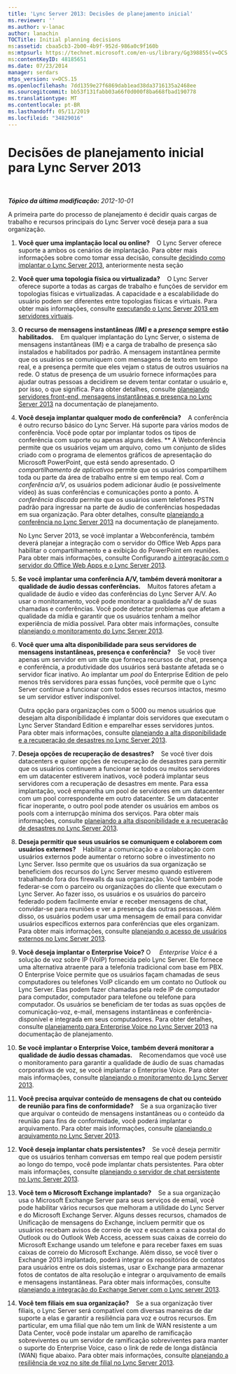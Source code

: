 ```yaml
---
title: 'Lync Server 2013: Decisões de planejamento inicial'
ms.reviewer: ''
ms.author: v-lanac
author: lanachin
TOCTitle: Initial planning decisions
ms:assetid: cbaa5cb3-2b00-4b9f-952d-986a0c9f160b
ms:mtpsurl: https://technet.microsoft.com/en-us/library/Gg398855(v=OCS.15)
ms:contentKeyID: 48185651
ms.date: 07/23/2014
manager: serdars
mtps_version: v=OCS.15
ms.openlocfilehash: 7dd1359e27f6869dab1ead38da3716135a2468ee
ms.sourcegitcommit: bb53f131fabb03a66f0d000f8ba668fbad190778
ms.translationtype: MT
ms.contentlocale: pt-BR
ms.lasthandoff: 05/11/2019
ms.locfileid: "34829016"
---
```

<div data-xmlns="http://www.w3.org/1999/xhtml">

<div class="topic" data-xmlns="http://www.w3.org/1999/xhtml" data-msxsl="urn:schemas-microsoft-com:xslt" data-cs="http://msdn.microsoft.com/en-us/">

<div data-asp="http://msdn2.microsoft.com/asp">

# <a name="initial-planning-decisions-for-lync-server-2013"></a>Decisões de planejamento inicial para Lync Server 2013

</div>

<div id="mainSection">

<div id="mainBody">

<span> </span>

_**Tópico da última modificação:** 2012-10-01_

A primeira parte do processo de planejamento é decidir quais cargas de trabalho e recursos principais do Lync Server você deseja para a sua organização.

1.  **Você quer uma implantação local ou online?**    O Lync Server oferece suporte a ambos os cenários de implantação. Para obter mais informações sobre como tomar essa decisão, consulte [decidindo como implantar o Lync Server 2013](lync-server-2013-deciding-how-to-deploy-microsoft-lync.md), anteriormente nesta seção

2.  **Você quer uma topologia física ou virtualizada?**    O Lync Server oferece suporte a todas as cargas de trabalho e funções de servidor em topologias físicas e virtualizadas. A capacidade e a escalabilidade do usuário podem ser diferentes entre topologias físicas e virtuais. Para obter mais informações, consulte [executando o Lync Server 2013 em servidores virtuais](lync-server-2013-running-lync-server-on-virtual-servers.md).

3.  **O recurso de mensagens instantâneas *(IM)* e a *presença* sempre estão habilitados.**    Em qualquer implantação do Lync Server, o sistema de mensagens instantâneas (IM) e a carga de trabalho de presença são instalados e habilitados por padrão. A mensagem instantânea permite que os usuários se comuniquem com mensagens de texto em tempo real, e a presença permite que eles vejam o status de outros usuários na rede. O status de presença de um usuário fornece informações para ajudar outras pessoas a decidirem se devem tentar contatar o usuário e, por isso, o que significa. Para obter detalhes, consulte [planejando servidores front-end, mensagens instantâneas e presença no Lync Server 2013](lync-server-2013-planning-for-front-end-servers-instant-messaging-and-presence.md) na documentação de planejamento.

4.  **Você deseja implantar qualquer modo de conferência?**    A conferência é outro recurso básico do Lync Server. Há suporte para vários modos de conferência. Você pode optar por implantar todos os tipos de conferência com suporte ou apenas alguns deles. ** A Webconferência permite que os usuários vejam um arquivo, como um conjunto de slides criado com o programa de elementos gráficos de apresentação do Microsoft PowerPoint, que está sendo apresentado. O *compartilhamento de aplicativos* permite que os usuários compartilhem toda ou parte da área de trabalho entre si em tempo real. Com *a conferência a/V*, os usuários podem adicionar áudio (e possivelmente vídeo) às suas conferências e comunicações ponto a ponto. A *conferência discada* permite que os usuários usem telefones PSTN padrão para ingressar na parte de áudio de conferências hospedadas em sua organização. Para obter detalhes, consulte [planejando a conferência no Lync Server 2013](lync-server-2013-planning-for-conferencing.md) na documentação de planejamento.
    
    No Lync Server 2013, se você implantar a Webconferência, também deverá planejar a integração com o servidor do Office Web Apps para habilitar o compartilhamento e a exibição do PowerPoint em reuniões. Para obter mais informações, consulte Configurando [a integração com o servidor do Office Web Apps e o Lync Server 2013](lync-server-2013-enabling-office-web-apps-server-and-lync-server-2013.md).

5.  **Se você implantar uma conferência A/V, também deverá monitorar a qualidade de áudio dessas conferências.**    Muitos fatores afetam a qualidade de áudio e vídeo das conferências do Lync Server A/V. Ao usar o monitoramento, você pode monitorar a qualidade a/V de suas chamadas e conferências. Você pode detectar problemas que afetam a qualidade da mídia e garantir que os usuários tenham a melhor experiência de mídia possível. Para obter mais informações, consulte [planejando o monitoramento do Lync Server 2013](lync-server-2013-planning-for-monitoring.md).

6.  **Você quer uma alta disponibilidade para seus servidores de mensagens instantâneas, presença e conferência?**    Se você tiver apenas um servidor em um site que forneça recursos de chat, presença e conferência, a produtividade dos usuários será bastante afetada se o servidor ficar inativo. Ao implantar um *pool* do Enterprise Edition de pelo menos três servidores para essas funções, você permite que o Lync Server continue a funcionar com todos esses recursos intactos, mesmo se um servidor estiver indisponível.
    
    Outra opção para organizações com o 5000 ou menos usuários que desejam alta disponibilidade é implantar dois servidores que executam o Lync Server Standard Edition e emparelhar esses servidores juntos. Para obter mais informações, consulte [planejando a alta disponibilidade e a recuperação de desastres no Lync Server 2013](lync-server-2013-planning-for-high-availability-and-disaster-recovery.md).

7.  **Deseja opções de recuperação de desastres?**    Se você tiver dois datacenters e quiser opções de recuperação de desastres para permitir que os usuários continuem a funcionar se todos ou muitos servidores em um datacenter estiverem inativos, você poderá implantar seus servidores com a recuperação de desastres em mente. Para essa implantação, você emparelha um pool de servidores em um datacenter com um pool correspondente em outro datacenter. Se um datacenter ficar inoperante, o outro pool pode atender os usuários em ambos os pools com a interrupção mínima dos serviços. Para obter mais informações, consulte [planejando a alta disponibilidade e a recuperação de desastres no Lync Server 2013](lync-server-2013-planning-for-high-availability-and-disaster-recovery.md).

8.  **Deseja permitir que seus usuários se comuniquem e colaborem com usuários externos?**    Habilitar a comunicação e a colaboração com usuários externos pode aumentar o retorno sobre o investimento no Lync Server. Isso permite que os usuários da sua organização se beneficiem dos recursos do Lync Server mesmo quando estiverem trabalhando fora dos firewalls da sua organização. Você também pode federar-se com o parceiro ou organizações do cliente que executam o Lync Server. Ao fazer isso, os usuários e os usuários do parceiro federado podem facilmente enviar e receber mensagens de chat, convidar-se para reuniões e ver a presença das outras pessoas. Além disso, os usuários podem usar uma mensagem de email para convidar usuários específicos externos para conferências que eles organizam. Para obter mais informações, consulte [planejando o acesso de usuários externos no Lync Server 2013](lync-server-2013-planning-for-external-user-access.md).

9.  **Você deseja implantar o Enterprise Voice?** O     *Enterprise Voice* é a solução de voz sobre IP (VoIP) fornecida pelo Lync Server. Ele fornece uma alternativa atraente para a telefonia tradicional com base em PBX. O Enterprise Voice permite que os usuários façam chamadas de seus computadores ou telefones VoIP clicando em um contato no Outlook ou Lync Server. Elas podem fazer chamadas pela rede IP de computador para computador, computador para telefone ou telefone para computador. Os usuários se beneficiam de ter todas as suas opções de comunicação-voz, e-mail, mensagens instantâneas e conferência-disponível e integrada em seus computadores. Para obter detalhes, consulte [planejamento para Enterprise Voice no Lync Server 2013](lync-server-2013-planning-for-enterprise-voice.md) na documentação de planejamento.

10. **Se você implantar o Enterprise Voice, também deverá monitorar a qualidade de áudio dessas chamadas.**    Recomendamos que você use o monitoramento para garantir a qualidade de áudio de suas chamadas corporativas de voz, se você implantar o Enterprise Voice. Para obter mais informações, consulte [planejando o monitoramento do Lync Server 2013](lync-server-2013-planning-for-monitoring.md).

11. **Você precisa arquivar conteúdo de mensagens de chat ou conteúdo de reunião para fins de conformidade?**    Se a sua organização tiver que arquivar o conteúdo de mensagens instantâneas ou o conteúdo da reunião para fins de conformidade, você poderá implantar o arquivamento. Para obter mais informações, consulte [planejando o arquivamento no Lync Server 2013](lync-server-2013-planning-for-archiving.md).

12. **Você deseja implantar chats persistentes?**    Se você deseja permitir que os usuários tenham conversas em tempo real que podem persistir ao longo do tempo, você pode implantar chats persistentes. Para obter mais informações, consulte [planejando o servidor de chat persistente no Lync Server 2013](lync-server-2013-planning-for-persistent-chat-server.md).

13. **Você tem o Microsoft Exchange implantado?**    Se a sua organização usa o Microsoft Exchange Server para seus serviços de email, você pode habilitar vários recursos que melhoram a utilidade do Lync Server e do Microsoft Exchange Server. Alguns desses recursos, chamados de Unificação de mensagens do Exchange, incluem permitir que os usuários recebam avisos de correio de voz e escutem a caixa postal do Outlook ou do Outlook Web Access, acessem suas caixas de correio do Microsoft Exchange usando um telefone e para receber faxes em suas caixas de correio do Microsoft Exchange. Além disso, se você tiver o Exchange 2013 implantado, poderá integrar os repositórios de contatos para usuários entre os dois sistemas, usar o Exchange para armazenar fotos de contatos de alta resolução e integrar o arquivamento de emails e mensagens instantâneas. Para obter mais informações, consulte [planejando a integração do Exchange Server com o Lync server 2013](lync-server-2013-planning-for-exchange-server-integration.md).

14. **Você tem filiais em sua organização?**    Se a sua organização tiver filiais, o Lync Server será compatível com diversas maneiras de dar suporte a elas e garantir a resiliência para voz e outros recursos. Em particular, em uma filial que não tem um link de WAN resistente a um Data Center, você pode instalar um aparelho de ramificação sobreviventes ou um servidor de ramificação sobreviventes para manter o suporte do Enterprise Voice, caso o link de rede de longa distância (WAN) fique abaixo. Para obter mais informações, consulte [planejando a resiliência de voz no site de filial no Lync Server 2013](lync-server-2013-planning-for-branch-site-voice-resiliency.md).

</div>

<span> </span>

</div>

</div>

</div>

